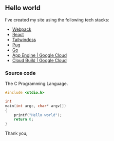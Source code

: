 ## Hello world

I've created my site using the following tech stacks:

- [Webpack](https://webpack.js.org/)
- [React](https://reactjs.org/)
- [Tailwindcss](https://tailwindcss.com/)
- [Pug](https://pugjs.org/)
- [Go](https://golang.org/)
- [App Engine | Google Cloud](https://cloud.google.com/appengine/)
- [Cloud Build | Google Cloud](https://cloud.google.com/cloud-build/)

### Source code

The C Programming Language.

```c
#include <stdio.h>

int
main(int argc, char* argv[])
{
    printf("Hello world");
    return 0;
}
```

Thank you,
